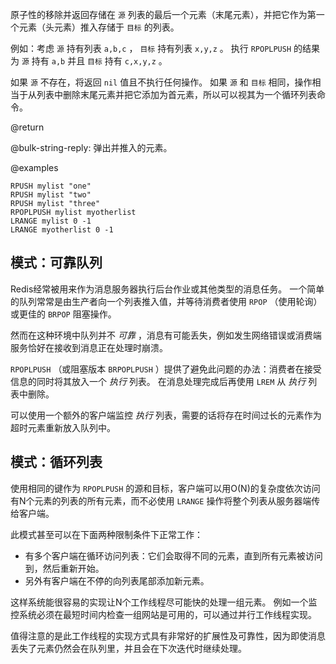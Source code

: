 原子性的移除并返回存储在 `源` 列表的最后一个元素（末尾元素），并把它作为第一个元素（头元素）推入存储于 `目标` 的列表。

例如：考虑 `源` 持有列表 `a,b,c` ， `目标` 持有列表 `x,y,z` 。
执行 `RPOPLPUSH` 的结果为 `源` 持有 `a,b` 并且 `目标` 持有 `c,x,y,z` 。

如果 `源` 不存在，将返回 `nil` 值且不执行任何操作。
如果 `源` 和 `目标` 相同，操作相当于从列表中删除末尾元素并把它添加为首元素，所以可以视其为一个循环列表命令。

@return

@bulk-string-reply: 弹出并推入的元素。

@examples

```cli
RPUSH mylist "one"
RPUSH mylist "two"
RPUSH mylist "three"
RPOPLPUSH mylist myotherlist
LRANGE mylist 0 -1
LRANGE myotherlist 0 -1
```

## 模式：可靠队列

Redis经常被用来作为消息服务器执行后台作业或其他类型的消息任务。
一个简单的队列常常是由生产者向一个列表推入值，并等待消费者使用 `RPOP` （使用轮询）或更佳的 `BRPOP` 阻塞操作。

然而在这种环境中队列并不 _可靠_ ，消息有可能丢失，例如发生网络错误或消费端服务恰好在接收到消息正在处理时崩溃。

`RPOPLPUSH` （或阻塞版本 `BRPOPLPUSH` ）提供了避免此问题的办法：消费者在接受信息的同时将其放入一个 _执行_ 列表。
在消息处理完成后再使用 `LREM` 从 _执行_ 列表中删除。

可以使用一个额外的客户端监控 _执行_ 列表，需要的话将存在时间过长的元素作为超时元素重新放入队列中。

## 模式：循环列表

使用相同的键作为 `RPOPLPUSH` 的源和目标，客户端可以用O(N)的复杂度依次访问有N个元素的列表的所有元素，而不必使用 `LRANGE` 操作将整个列表从服务器端传给客户端。

此模式甚至可以在下面两种限制条件下正常工作：
* 有多个客户端在循环访问列表：它们会取得不同的元素，直到所有元素被访问到，然后重新开始。
* 另外有客户端在不停的向列表尾部添加新元素。

这样系统能很容易的实现让N个工作线程尽可能快的处理一组元素。
例如一个监控系统必须在最短时间内检查一组网站是可用的，可以通过并行工作线程实现。

值得注意的是此工作线程的实现方式具有非常好的扩展性及可靠性，因为即使消息丢失了元素仍然会在队列里，并且会在下次迭代时继续处理。
